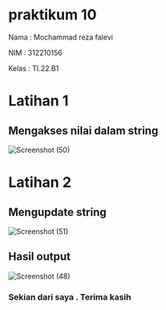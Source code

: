 # praktikum 10

Nama  : Mochammad reza falevi

NIM   : 312210156

Kelas : TI.22.B1

# Latihan 1

## Mengakses nilai dalam string

 ![Screenshot (50)](https://user-images.githubusercontent.com/116948407/212980644-739239cb-bdea-4ae3-87ca-593ad097fea1.png)
 
 # Latihan 2
 
 ## Mengupdate string
 
 ![Screenshot (51)](https://user-images.githubusercontent.com/116948407/212981367-dee70f7f-9e6d-468f-bfac-98668d95d2de.png)

## Hasil output

![Screenshot (48)](https://user-images.githubusercontent.com/116948407/212981602-709b7680-386e-42ba-995e-c08066694043.png)

### Sekian dari saya . Terima kasih
